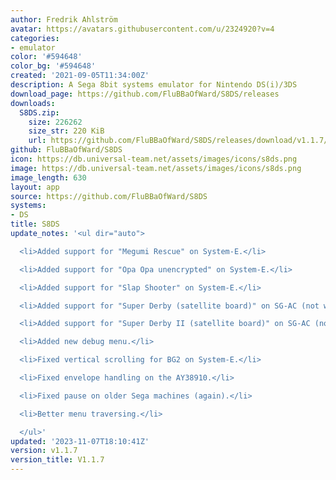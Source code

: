 ```yaml
---
author: Fredrik Ahlström
avatar: https://avatars.githubusercontent.com/u/2324920?v=4
categories:
- emulator
color: '#594648'
color_bg: '#594648'
created: '2021-09-05T11:34:00Z'
description: A Sega 8bit systems emulator for Nintendo DS(i)/3DS
download_page: https://github.com/FluBBaOfWard/S8DS/releases
downloads:
  S8DS.zip:
    size: 226262
    size_str: 220 KiB
    url: https://github.com/FluBBaOfWard/S8DS/releases/download/v1.1.7/S8DS.zip
github: FluBBaOfWard/S8DS
icon: https://db.universal-team.net/assets/images/icons/s8ds.png
image: https://db.universal-team.net/assets/images/icons/s8ds.png
image_length: 630
layout: app
source: https://github.com/FluBBaOfWard/S8DS
systems:
- DS
title: S8DS
update_notes: '<ul dir="auto">

  <li>Added support for "Megumi Rescue" on System-E.</li>

  <li>Added support for "Opa Opa unencrypted" on System-E.</li>

  <li>Added support for "Slap Shooter" on System-E.</li>

  <li>Added support for "Super Derby (satellite board)" on SG-AC (not working).</li>

  <li>Added support for "Super Derby II (satellite board)" on SG-AC (not working).</li>

  <li>Added new debug menu.</li>

  <li>Fixed vertical scrolling for BG2 on System-E.</li>

  <li>Fixed envelope handling on the AY38910.</li>

  <li>Fixed pause on older Sega machines (again).</li>

  <li>Better menu traversing.</li>

  </ul>'
updated: '2023-11-07T18:10:41Z'
version: v1.1.7
version_title: V1.1.7
---
```

